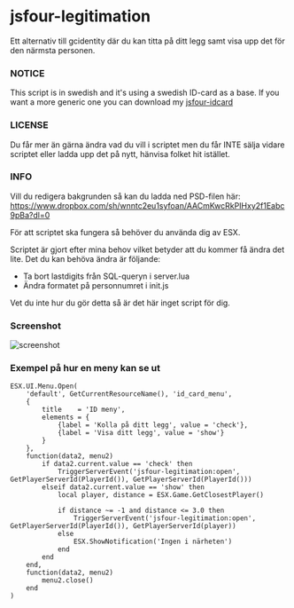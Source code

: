 # jsfour-legitimation
Ett alternativ till gcidentity där du kan titta på ditt legg samt visa upp det för den närmsta personen.

### NOTICE
This script is in swedish and it's using a swedish ID-card as a base. If you want a more generic one you can download my <a href="https://github.com/jonassvensson4/jsfour-idcard">jsfour-idcard<a/>

### LICENSE
Du får mer än gärna ändra vad du vill i scriptet men du får INTE sälja vidare scriptet eller ladda upp det på nytt, hänvisa folket hit istället.

### INFO
Vill du redigera bakgrunden så kan du ladda ned PSD-filen här:
https://www.dropbox.com/sh/wnntc2eu1syfoan/AACmKwcRkPIHxy2f1Eabc9pBa?dl=0

För att scriptet ska fungera så behöver du använda dig av ESX.

Scriptet är gjort efter mina behov vilket betyder att du kommer få ändra det lite.
Det du kan behöva ändra är följande:

- Ta bort lastdigits från SQL-queryn i server.lua
- Ändra formatet på personnumret i init.js

Vet du inte hur du gör detta så är det här inget script för dig.

### Screenshot
![screenshot](https://i.gyazo.com/98063ed06b7a804e6978c5e4bb4886e6.png)

### Exempel på hur en meny kan se ut
```
ESX.UI.Menu.Open(
	'default', GetCurrentResourceName(), 'id_card_menu',
	{
		title    = 'ID meny',
		elements = {
			{label = 'Kolla på ditt legg', value = 'check'},
			{label = 'Visa ditt legg', value = 'show'}
		}
	},
	function(data2, menu2)
		if data2.current.value == 'check' then
			TriggerServerEvent('jsfour-legitimation:open', GetPlayerServerId(PlayerId()), GetPlayerServerId(PlayerId()))
		elseif data2.current.value == 'show' then
			local player, distance = ESX.Game.GetClosestPlayer()

			if distance ~= -1 and distance <= 3.0 then
				TriggerServerEvent('jsfour-legitimation:open', GetPlayerServerId(PlayerId()), GetPlayerServerId(player))
			else
				ESX.ShowNotification('Ingen i närheten')
			end
		end
	end,
	function(data2, menu2)
		menu2.close()
	end
)
```
